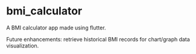 # bmi_calculator

A BMI calculator app made using flutter.

Future enhancements: retrieve historical BMI records for chart/graph data visualization. 
